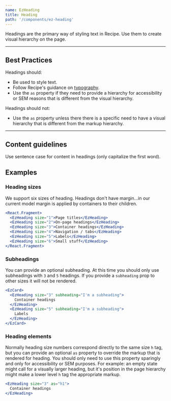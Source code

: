 ```yaml
---
name: EzHeading
title: Heading
path: '/components/ez-heading'
---
```


Headings are the primary way of styling text in Recipe. Use them to create visual hierarchy on the page.

---

## Best Practices

Headings should:

- Be used to style text.
- Follow Recipe's guidance on [typography](/styles/style#typography).
- Use the `as` property if they need to provide a hierarchy for accessibility or SEM reasons that is different from the visual hierarchy.

Headings should not:

- Use the `as` property unless there there is a specific need to have a visual hierarchy that is different from the markup hierarchy.

---

## Content guidelines

Use sentence case for content in headings (only capitalize the first word).

## Examples

### Heading sizes

We support six sizes of heading. Headings don't have margin...in our current model margin is applied by containers to their children.

```jsx live
<React.Fragment>
  <EzHeading size="1">Page titles</EzHeading>
  <EzHeading size="2">On-page headings</EzHeading>
  <EzHeading size="3">Container headings</EzHeading>
  <EzHeading size="4">Navigation / tabs</EzHeading>
  <EzHeading size="5">Labels</EzHeading>
  <EzHeading size="6">Small stuff</EzHeading>
</React.Fragment>
```

### Subheadings

You can provide an optional subheading. At this time you should only use subheadings with `3` and `5` headings. If you provide a `subheading` prop to other sizes it will not be rendered.

```jsx live
<EzCard>
  <EzHeading size="3" subheading="I'm a subheading">
    Container headings
  </EzHeading>
  <EzHeading size="5" subheading="I'm a subheading">
    Labels
  </EzHeading>
</EzCard>
```

### Heading elements

Normally heading size numbers correspond directly to the same size `h` tag, but you can provide an optional `as` property to override the markup that is rendered for heading. You should only need to use this property sparingly and only for accessibility or SEM purposes. For example: an empty state might call for a visually larger heading, but it's position in the page hierarchy might make a lower level `h` tag the appropriate markup.

```jsx live
<EzHeading size="3" as="h1">
  Container headings
</EzHeading>
```
